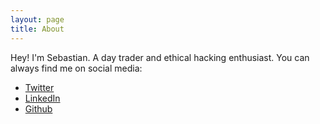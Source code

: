 ```yaml
---
layout: page
title: About
---
```


Hey! I'm Sebastian. A day trader and ethical hacking enthusiast. You can always find me on social media:

*   <a href="https://twitter.com/sbarriac14">Twitter</a>
*   <a href="https://www.linkedin.com/in/sbarriac14/">LinkedIn</a>
*   <a href="https://github.com/elpollazo">Github</a>
